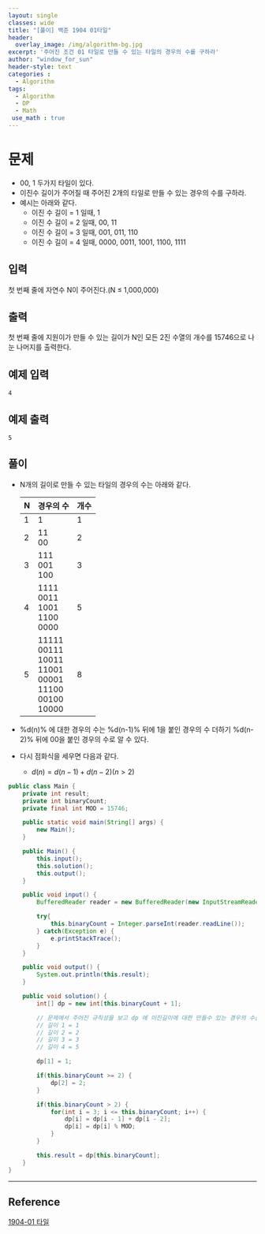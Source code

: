 ```yaml
--- 
layout: single
classes: wide
title: "[풀이] 백준 1904 01타일"
header:
  overlay_image: /img/algorithm-bg.jpg
excerpt: '주어진 조건 01 타일로 만들 수 있는 타일의 경우의 수를 구하라'
author: "window_for_sun"
header-style: text
categories :
  - Algorithm
tags:
  - Algorithm
  - DP
  - Math
 use_math : true
---  
```


# 문제
- 00, 1 두가지 타일이 있다.
- 이진수 길이가 주어질 때 주어진 2개의 타일로 만들 수 있는 경우의 수를 구하라.
- 예시는 아래와 같다.
	- 이진 수 길이 = 1 일때, 1
	- 이진 수 길이 = 2 일때, 00, 11
	- 이진 수 길이 = 3 일때, 001, 011, 110
	- 이진 수 길이 = 4 일때, 0000, 0011, 1001, 1100, 1111

## 입력
첫 번째 줄에 자연수 N이 주어진다.(N ≤ 1,000,000)

## 출력
첫 번째 줄에 지원이가 만들 수 있는 길이가 N인 모든 2진 수열의 개수를 15746으로 나눈 나머지를 출력한다.

## 예제 입력

```
4
```  

## 예제 출력

```
5
```  

## 풀이
- N개의 길이로 만들 수 있는 타일의 경우의 수는 아래와 같다.

	N|경우의 수|개수
	---|---|---
	1|1|1
	2|11<br/>00|2
	3|111<br/>001<br/>100<br/>|3
	4|1111<br/>0011<br/>1001<br/>1100<br/>0000|5
	5|11111<br/>00111<br/>10011<br/>11001<br/>00001<br/>11100<br/>00100<br/>10000|8
	
- %d(n)% 에 대한 경우의 수는 %d(n-1)% 뒤에 1을 붙인 경우의 수 더하기 %d(n-2)% 뒤에 00을 붙인 경우의 수로 알 수 있다.
- 다시 점화식을 세우면 다음과 같다.
	- $d(n) = d(n-1) + d(n-2) (n>2)$

```java
public class Main {
    private int result;
    private int binaryCount;
    private final int MOD = 15746;

    public static void main(String[] args) {
        new Main();
    }

    public Main() {
        this.input();
        this.solution();
        this.output();
    }

    public void input() {
        BufferedReader reader = new BufferedReader(new InputStreamReader(System.in));

        try{
            this.binaryCount = Integer.parseInt(reader.readLine());
        } catch(Exception e) {
            e.printStackTrace();
        }
    }

    public void output() {
        System.out.println(this.result);
    }

    public void solution() {
        int[] dp = new int[this.binaryCount + 1];

        // 문제에서 주어진 규칙성을 보고 dp 에 이진길이에 대한 만들수 있는 경우의 수를 설정해준다.
        // 길이 1 = 1
        // 길이 2 = 2
        // 길이 3 = 3
        // 길이 4 = 5

        dp[1] = 1;

        if(this.binaryCount >= 2) {
            dp[2] = 2;
        }

        if(this.binaryCount > 2) {
            for(int i = 3; i <= this.binaryCount; i++) {
                dp[i] = dp[i - 1] + dp[i - 2];
                dp[i] = dp[i] % MOD;
            }
        }

        this.result = dp[this.binaryCount];
    }
}
```  

---
## Reference
[1904-01 타일](https://www.acmicpc.net/problem/1904)  
